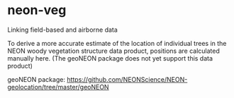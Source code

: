 # neon-veg
Linking field-based and airborne data

To derive a more accurate estimate of the location of individual trees in the NEON woody vegetation structure data product, positions are calculated manually here. (The geoNEON package does not yet support this data product)

geoNEON package: https://github.com/NEONScience/NEON-geolocation/tree/master/geoNEON
